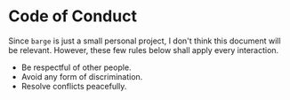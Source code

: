 # Code of Conduct

Since `barge` is just a small personal project, I don't think this document will
be relevant. However, these few rules below shall apply every interaction.

- Be respectful of other people.
- Avoid any form of discrimination.
- Resolve conflicts peacefully.
